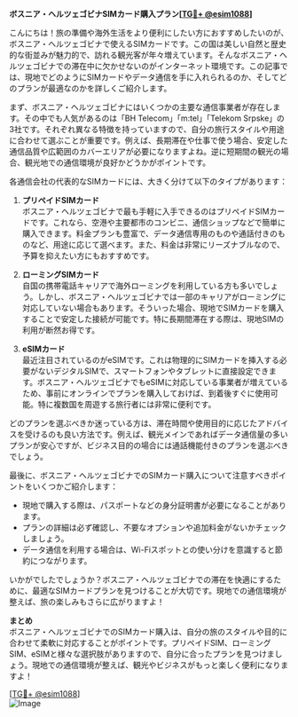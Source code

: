 **ボスニア・ヘルツェゴビナSIMカード購入プラン[[TG💪+ @esim1088](https://t.me/s/esim1088)]**

こんにちは！旅の準備や海外生活をより便利にしたい方におすすめしたいのが、ボスニア・ヘルツェゴビナで使えるSIMカードです。この国は美しい自然と歴史的な街並みが魅力的で、訪れる観光客が年々増えています。そんなボスニア・ヘルツェゴビナでの滞在中に欠かせないのがインターネット環境です。この記事では、現地でどのようにSIMカードやデータ通信を手に入れられるのか、そしてどのプランが最適なのかを詳しくご紹介します。

まず、ボスニア・ヘルツェゴビナにはいくつかの主要な通信事業者が存在します。その中でも人気があるのは「BH Telecom」「m:tel」「Telekom Srpske」の3社です。それぞれ異なる特徴を持っていますので、自分の旅行スタイルや用途に合わせて選ぶことが重要です。例えば、長期滞在や仕事で使う場合、安定した通信品質や広範囲のカバーエリアが必要になりますよね。逆に短期間の観光の場合、観光地での通信環境が良好かどうかがポイントです。

各通信会社の代表的なSIMカードには、大きく分けて以下のタイプがあります：

1. **プリペイドSIMカード**  
   ボスニア・ヘルツェゴビナで最も手軽に入手できるのはプリペイドSIMカードです。これなら、空港や主要都市のコンビニ、通信ショップなどで簡単に購入できます。料金プランも豊富で、データ通信専用のものや通話付きのものなど、用途に応じて選べます。また、料金は非常にリーズナブルなので、予算を抑えたい方にもおすすめです。

2. **ローミングSIMカード**  
   自国の携帯電話キャリアで海外ローミングを利用している方も多いでしょう。しかし、ボスニア・ヘルツェゴビナでは一部のキャリアがローミングに対応していない場合もあります。そういった場合、現地でSIMカードを購入することで安定した接続が可能です。特に長期間滞在する際は、現地SIMの利用が断然お得です。

3. **eSIMカード**  
   最近注目されているのがeSIMです。これは物理的にSIMカードを挿入する必要がないデジタルSIMで、スマートフォンやタブレットに直接設定できます。ボスニア・ヘルツェゴビナでもeSIMに対応している事業者が増えているため、事前にオンラインでプランを購入しておけば、到着後すぐに使用可能。特に複数国を周遊する旅行者には非常に便利です。

どのプランを選ぶべきか迷っている方は、滞在時間や使用目的に応じたアドバイスを受けるのも良い方法です。例えば、観光メインであればデータ通信量の多いプランが安心ですが、ビジネス目的の場合には通話機能付きのプランを選ぶべきでしょう。

最後に、ボスニア・ヘルツェゴビナでのSIMカード購入について注意すべきポイントをいくつかご紹介します：
- 現地で購入する際は、パスポートなどの身分証明書が必要になることがあります。
- プランの詳細は必ず確認し、不要なオプションや追加料金がないかチェックしましょう。
- データ通信を利用する場合は、Wi-Fiスポットとの使い分けを意識すると節約につながります。

いかがでしたでしょうか？ボスニア・ヘルツェゴビナでの滞在を快適にするために、最適なSIMカードプランを見つけることが大切です。現地での通信環境が整えば、旅の楽しみもさらに広がりますよ！

**まとめ**  
ボスニア・ヘルツェゴビナでのSIMカード購入は、自分の旅のスタイルや目的に合わせて柔軟に対応することがポイントです。プリペイドSIM、ローミングSIM、eSIMと様々な選択肢がありますので、自分に合ったプランを見つけましょう。現地での通信環境が整えば、観光やビジネスがもっと楽しく便利になりますよ！

[[TG💪+ @esim1088](https://t.me/s/esim1088)]  
![Image](https://i.postimg.cc/Y0z9fWf4/image.png)